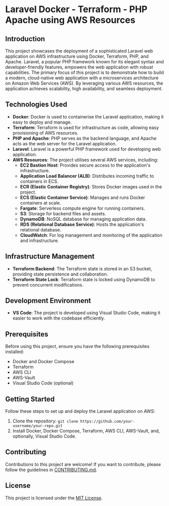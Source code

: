 # Laravel Docker - Terraform - PHP Apache using AWS Resources

## Introduction

This project showcases the deployment of a sophisticated Laravel web application on AWS infrastructure using Docker, Terraform, PHP, and Apache. Laravel, a popular PHP framework known for its elegant syntax and developer-friendly features, empowers the web application with robust capabilities.
The primary focus of this project is to demonstrate how to build a modern, cloud-native web application with a microservices architecture on Amazon Web Services (AWS). By leveraging various AWS resources, the application achieves scalability, high availability, and seamless deployment.

## Technologies Used

- **Docker**: Docker is used to containerise the Laravel application, making it easy to deploy and manage.
- **Terraform**: Terraform is used for infrastructure as code, allowing easy provisioning of AWS resources.
- **PHP and Apache**: PHP serves as the backend language, and Apache acts as the web server for the Laravel application.
- **Laravel**: Laravel is a powerful PHP framework used for developing web application.
- **AWS Resources**: The project utilises several AWS services, including:
  - **EC2 Bastion Host**: Provides secure access to the application's infrastructure.
  - **Application Load Balancer (ALB)**: Distributes incoming traffic to containers in ECS.
  - **ECR (Elastic Container Registry)**: Stores Docker images used in the project.
  - **ECS (Elastic Container Service)**: Manages and runs Docker containers at scale.
  - **Fargate**: Serverless compute engine for running containers.
  - **S3**: Storage for backend files and assets.
  - **DynamoDB**: NoSQL database for managing application data.
  - **RDS (Relational Database Service)**: Hosts the application's relational database.
  - **CloudWatch**: For log management and monitoring of the application and infrastructure.

## Infrastructure Management

- **Terraform Backend**: The Terraform state is stored in an S3 bucket, providing state persistence and collaboration.
- **Terraform State Lock**: Terraform state is locked using DynamoDB to prevent concurrent modifications.

## Development Environment

- **VS Code**: The project is developed using Visual Studio Code, making it easier to work with the codebase efficiently.

## Prerequisites

Before using this project, ensure you have the following prerequisites installed:

- Docker and Docker Compose
- Terraform
- AWS CLI
- AWS-Vault
- Visual Studio Code (optional)

## Getting Started

Follow these steps to set up and deploy the Laravel application on AWS:

1. Clone the repository: `git clone https://github.com/your-username/your-repo.git`
2. Install Docker, Docker Compose, Terraform, AWS CLI, AWS-Vault, and, optionally, Visual Studio Code.

## Contributing

Contributions to this project are welcome! If you want to contribute, please follow the guidelines in [CONTRIBUTING.md](CONTRIBUTING.md).

## License

This project is licensed under the [MIT License](LICENSE).
